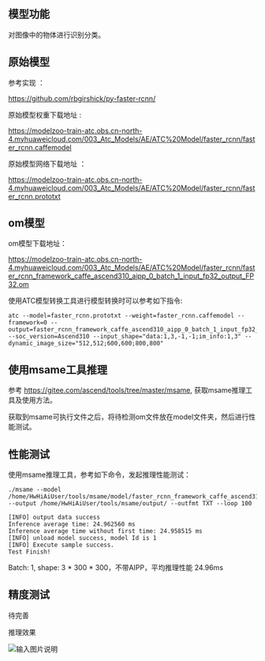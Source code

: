 ## 模型功能

 对图像中的物体进行识别分类。

## 原始模型

参考实现 ：

https://github.com/rbgirshick/py-faster-rcnn/

原始模型权重下载地址 :

https://modelzoo-train-atc.obs.cn-north-4.myhuaweicloud.com/003_Atc_Models/AE/ATC%20Model/faster_rcnn/faster_rcnn.caffemodel

原始模型网络下载地址 ：

https://modelzoo-train-atc.obs.cn-north-4.myhuaweicloud.com/003_Atc_Models/AE/ATC%20Model/faster_rcnn/faster_rcnn.prototxt


## om模型

om模型下载地址：

https://modelzoo-train-atc.obs.cn-north-4.myhuaweicloud.com/003_Atc_Models/AE/ATC%20Model/faster_rcnn/faster_rcnn_framework_caffe_ascend310_aipp_0_batch_1_input_fp32_output_FP32.om

使用ATC模型转换工具进行模型转换时可以参考如下指令:

```
atc --model=faster_rcnn.prototxt --weight=faster_rcnn.caffemodel --framework=0 --output=faster_rcnn_framework_caffe_ascend310_aipp_0_batch_1_input_fp32_output_FP32.om --soc_version=Ascend310 --input_shape="data:1,3,-1,-1;im_info:1,3" --dynamic_image_size="512,512;600,600;800,800"
```

## 使用msame工具推理

参考 https://gitee.com/ascend/tools/tree/master/msame, 获取msame推理工具及使用方法。

获取到msame可执行文件之后，将待检测om文件放在model文件夹，然后进行性能测试。

## 性能测试

使用msame推理工具，参考如下命令，发起推理性能测试： 

```
./msame --model /home/HwHiAiUser/tools/msame/model/faster_rcnn_framework_caffe_ascend310_aipp_1_batch_1_input_fp32_output_FP32.om --output /home/HwHiAiUser/tools/msame/output/ --outfmt TXT --loop 100
```

```
[INFO] output data success
Inference average time: 24.962560 ms
Inference average time without first time: 24.958515 ms
[INFO] unload model success, model Id is 1
[INFO] Execute sample success.
Test Finish!
```

Batch: 1, shape: 3 * 300 * 300，不带AIPP，平均推理性能 24.96ms

## 精度测试

待完善

推理效果

![输入图片说明](https://images.gitee.com/uploads/images/2020/1116/155216_6451a809_8113712.png "bicycle.png")

